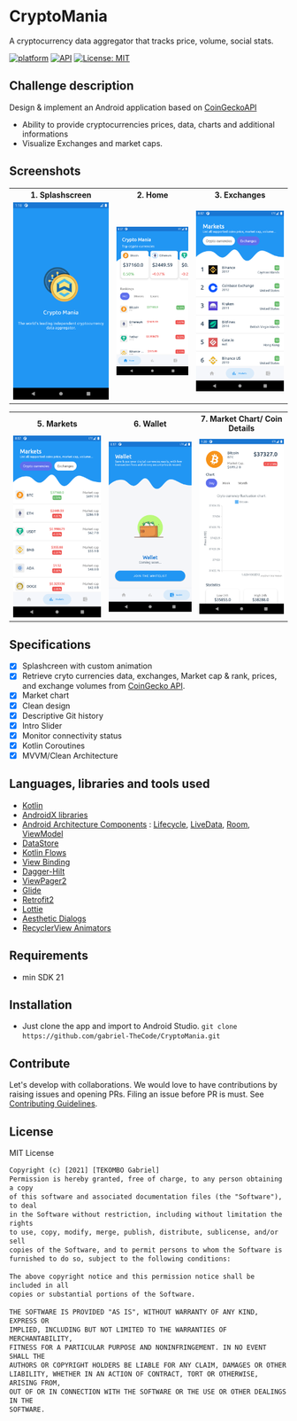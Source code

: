 # CryptoMania
 A cryptocurrency data aggregator that tracks price, volume, social stats.

[![platform](https://img.shields.io/badge/platform-Android-yellow.svg)](https://www.android.com)
[![API](https://img.shields.io/badge/API-21%2B-brightgreen.svg?style=plastic)](https://android-arsenal.com/api?level=21)
[![License: MIT](https://img.shields.io/badge/License-MIT-red.svg)](https://opensource.org/licenses/MIT)


<a name="description"></a>

## Challenge description

Design & implement an Android application based on [CoinGeckoAPI](https://coingecko.com/en/api)

- Ability to provide cryptocurrencies prices, data, charts and additional informations
- Visualize Exchanges and market caps.

<a name="screenshots"></a>

## Screenshots

<table style="width:100%">
  <tr>
    <th>1. Splashscreen</th>
    <th>2. Home</th>
    <th>3. Exchanges</th>
  </tr>
  <tr>
    <td><img src="https://github.com/gabriel-TheCode/AndroidLibrariesAssets/raw/master/CryptoMania/1.png"/></td>
    <td><img src="https://github.com/gabriel-TheCode/AndroidLibrariesAssets/raw/master/CryptoMania/2.png"/></td>
    <td><img src="https://github.com/gabriel-TheCode/AndroidLibrariesAssets/raw/master/CryptoMania/3.png"/></td>
  </tr>
   </table>

  <table>
    <tr>
    <th>5. Markets</th>
    <th>6. Wallet</th>
    <th>7. Market Chart/ Coin Details</th>
  </tr>
  <tr>
     <td><img src="https://github.com/gabriel-TheCode/AndroidLibrariesAssets/raw/master/CryptoMania/4.png"/></td>
      <td><img src="https://github.com/gabriel-TheCode/AndroidLibrariesAssets/raw/master/CryptoMania/5.png"/></td>
       <td><img src="https://github.com/gabriel-TheCode/AndroidLibrariesAssets/raw/master/CryptoMania/6.png"/></td>
  </tr>
  </table>

<a name="specifications"></a>

## Specifications

- [x] Splashcreen with custom animation
- [x] Retrieve cryto currencies data, exchanges, Market cap &amp; rank, prices, and exchange volumes from [CoinGecko API](https://coingecko.com/en/api).
- [x] Market chart
- [x] Clean design
- [x] Descriptive Git history
- [x] Intro Slider
- [x] Monitor connectivity status
- [x] Kotlin Coroutines
- [x] MVVM/Clean Architecture

<a name="tools"></a>

## Languages, libraries and tools used

- [Kotlin](https://kotlinlang.org/)
- [AndroidX libraries](https://developer.android.com/jetpack/androidx)
- [Android Architecture Components](https://developer.android.com/topic/libraries/architecture) : [Lifecycle](https://developer.android.com/topic/libraries/architecture/lifecycle), [LiveData](https://developer.android.com/topic/libraries/architecture/livedata), [Room](https://developer.android.com/jetpack/androidx/releases/room), [ViewModel](https://developer.android.com/topic/libraries/architecture/viewmodel)
- [DataStore](https://developer.android.com/topic/libraries/architecture/datastore)
- [Kotlin Flows](https://developer.android.com/kotlin/flow)
- [View Binding](https://developer.android.com/topic/libraries/view-binding)
- [Dagger-Hilt](https://developer.android.com/training/dependency-injection/hilt-android)
- [ViewPager2](https://developer.android.com/jetpack/androidx/releases/viewpager2)
- [Glide](https://github.com/bumptech/glide)
- [Retrofit2](https://github.com/square/retrofit)
- [Lottie](https://github.com/airbnb/lottie-android)
- [Aesthetic Dialogs](https://github.com/gabriel-TheCode/AestheticDialogs)
- [RecyclerView Animators](https://github.com/wasabeef/recyclerview-animators)


<a name="requirements"></a>

## Requirements

- min SDK 21

<a name="installation"></a>

## Installation

- Just clone the app and import to Android Studio.
  `git clone https://github.com/gabriel-TheCode/CryptoMania.git`

<a name="contribute"></a>

## Contribute

Let's develop with collaborations. We would love to have contributions by raising issues and opening PRs. Filing an issue before PR is must.
See [Contributing Guidelines](CONTRIBUTING.md).

<a name="license"></a>

## License

MIT License

```
Copyright (c) [2021] [TEKOMBO Gabriel]
Permission is hereby granted, free of charge, to any person obtaining a copy
of this software and associated documentation files (the "Software"), to deal
in the Software without restriction, including without limitation the rights
to use, copy, modify, merge, publish, distribute, sublicense, and/or sell
copies of the Software, and to permit persons to whom the Software is
furnished to do so, subject to the following conditions:

The above copyright notice and this permission notice shall be included in all
copies or substantial portions of the Software.

THE SOFTWARE IS PROVIDED "AS IS", WITHOUT WARRANTY OF ANY KIND, EXPRESS OR
IMPLIED, INCLUDING BUT NOT LIMITED TO THE WARRANTIES OF MERCHANTABILITY,
FITNESS FOR A PARTICULAR PURPOSE AND NONINFRINGEMENT. IN NO EVENT SHALL THE
AUTHORS OR COPYRIGHT HOLDERS BE LIABLE FOR ANY CLAIM, DAMAGES OR OTHER
LIABILITY, WHETHER IN AN ACTION OF CONTRACT, TORT OR OTHERWISE, ARISING FROM,
OUT OF OR IN CONNECTION WITH THE SOFTWARE OR THE USE OR OTHER DEALINGS IN THE
SOFTWARE.
```

